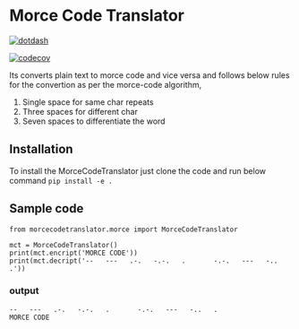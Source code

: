 # Morce Code Translator

[![dotdash](dotdash.png)](https://en.wikipedia.org/wiki/Morse_code)

[![codecov](https://codecov.io/gh/gugupy/morcecodetranslator/branch/master/graph/badge.svg?token=TG5AR36QNI)](https://codecov.io/gh/gugupy/morcecodetranslator)

Its converts plain text to morce code and vice versa and follows below rules for the convertion as per the morce-code algorithm,  
1. Single space for same char repeats  
2. Three spaces for different char  
3. Seven spaces to differentiate the word  

## Installation
To install the MorceCodeTranslator just clone the code and run below command 
```pip install -e .```

## Sample code
```
from morcecodetranslator.morce import MorceCodeTranslator

mct = MorceCodeTranslator()
print(mct.encript('MORCE CODE'))
print(mct.decript('--   ---   .-.   -.-.   .       -.-.   ---   -..   .'))
```
### output
```
--   ---   .-.   -.-.   .       -.-.   ---   -..   .  
MORCE CODE
```
